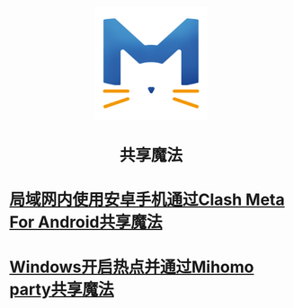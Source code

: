 <a href="https://github.com/MetaCubeX/ClashMetaForAndroid"><div align=center><img src="/android-phone-share-magic/images/Clash Meta.png" width="200" height="200"></div></a>
<div align='center'><h1>共享魔法</h2></div>

# [局域网内使用安卓手机通过Clash Meta For Android共享魔法](/android-phone-share-magic.md)
# [Windows开启热点并通过Mihomo party共享魔法](/windows-share-magic.md)
